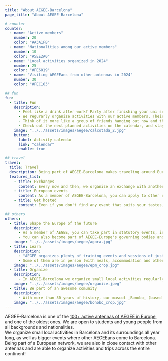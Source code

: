 ```yaml
---
title: "About AEGEE-Barcelona"
page_title: "About AEGEE-Barcelona"

# counter
counter:
  - name: "Active members"
    number: 20
    color: "#A3A1FB"
  - name: "Nationalities among our active members"
    number: 10
    color: "#5EE2A0"
  - name: "Local activities organized in 2024"
    number: 25
    color: "#FE6019"
  - name: "Visiting AEGEEans from other antennas in 2024"
    number: 30
    color: "#FEC163"

## fun
fun:
  - title: Fun
    description:
      - Feel like a drink after work? Party after finishing your uni semester? Chill out with board games? Go hiking far away from the city? All of them and much more? We've got you covered ;)
      - We regurarly organize activities with our active members. Their price is not included with your AEGEE-Barcelona membership, but we usually try to make them very low-budget and look out for the best deals 💸.
      - Think of it more like a group of friends hanging out now and then. We are always happy to have new people join in, and everyone is welcome to suggest new plans!
      - Check out the next planned activities on the calendar, and stay tuned on our social media for any announcement.
    image: "../../assets/images/aegee/calcotada_2.jpg"
    button:
      label: Activity calendar
      link: "calendar"
      enable: true

## travel
travel:
  title: Travel
  description: Being part of AEGEE-Barcelona makes traveling around Europe very easy, affordable, and fun!!
  features_list:
    - title: Exchanges
      content: Every now and then, we organize an exchange with another antenna. That means that some members from that city visit us here for a few days and, in return, we get to visit them back.<br/> The hosting antenna is usually responsible for finding cheap accommodation for the incoming people, organizing city tours and other activities.
    - title: European events
      content: As a member of AEGEE-Barcelona, you can apply to other events in Europe. These include the very popular [Summer Universities](/summer-universities), but also dozens of [other events ](/european-events) happening throught the continent all year round.<br/>There are all type of European events in AEGEE to suit all personalities, get ready to start packing!
    - title: Get hosted
      content: Even if you don't find any event that suits your tastes, with AEGEE you will soon have a large network of friends across Europe, that will surely be happy to have you visit them.<br/>You can even contact directly any active [AEGEE antenna](https://my.aegee.eu/bodies) to tell them about your intention to visit their city. They will be glad to meet you, and will help you move around, find cheap accommodation (maybe even host you for free) and show you around the city. We have done it plenty of times with other AEGEEans visiting Barcelona!

## others
others:
  - title: Shape the Europe of the future
    description:
      - As a member of AEGEE, you can take part in statutory events, in which new ideas and projects with a European scope are discussed (more information on the [European events page](/european-events)).
      - You can also become part of AEGEE-Europe's governing bodies and work on AEGEE from a European level, deciding on the future directions of the association as a whole, and coorinating all the local Antennas.
    image: "../../assets/images/aegee/agora.jpg"
  - title: Learn
    description:
      - "AEGEE organizes plenty of training events and sessions of just about anything: leadership, human rights, climate activisim, budgeting, project managing, artificial intelligence, etc."
      - Some of them are in person (with meals, accommodation and others included in the fee, as any other [European event](/european-events)), others are online. You will surely find some that match your interests!
    image: "../../assets/images/aegee/epm_crop.jpg"
  - title: Organize
    description:
      - In AEGEE-Barcelona we organize small local activities regularly, but also larger European events, that require tons of preparation and organization efforts. We'd love to keep the momentum going, but for this we require motivated members that volunteer to help make it happen.
    image: "../../assets/images/aegee/organize.jpeg"
  - title: Be part of an awesome comunity
    description:
      - With more than 30 years of history, our mascot _Bonobo_ (based on the gorilla [_Snowflake_](https://en.wikipedia.org/wiki/Snowflake_(gorilla))) has seen plenty of members grow with AEGEE-Barcelona. **Are you ready to be part of the new generation? 💪**
    image: "../../assets/images/aegee/bonobo_crop.jpg"
---
```


AEGEE-Barcelona is one of the [100+ active antennas of AEGEE in Europe](https://my.aegee.eu/bodies), and one of the oldest ones. We are open to students and young people from all backgrounds and nationalities.
\
We organize small local activities in Barcelona and its surroundings all year long, as well as bigger events where other AEGEEans come to Barcelona. Being part of a European network, we are also in close contact with other antennas and are able to organize activities and trips across the entire continent!
